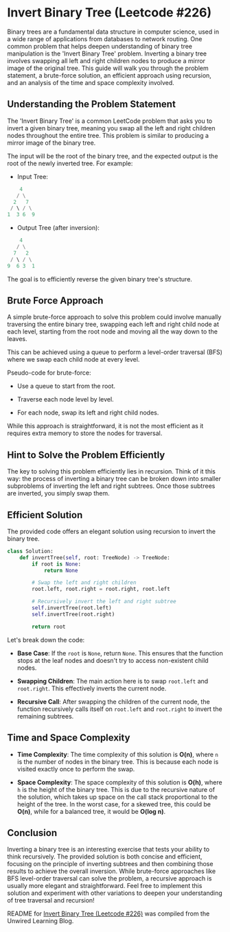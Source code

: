 # Invert Binary Tree (Leetcode #226)

Binary trees are a fundamental data structure in computer science, used in a wide range of applications from databases to network routing. One common problem that helps deepen understanding of binary tree manipulation is the 'Invert Binary Tree' problem. Inverting a binary tree involves swapping all left and right children nodes to produce a mirror image of the original tree. This guide will walk you through the problem statement, a brute-force solution, an efficient approach using recursion, and an analysis of the time and space complexity involved.

## Understanding the Problem Statement

The 'Invert Binary Tree' is a common LeetCode problem that asks you to invert a given binary tree, meaning you swap all the left and right children nodes throughout the entire tree. This problem is similar to producing a mirror image of the binary tree.

The input will be the root of the binary tree, and the expected output is the root of the newly inverted tree. For example:

* Input Tree:
    

```python
    4
   / \
  2   7
 / \ / \
1  3 6  9
```

* Output Tree (after inversion):
    

```python
    4
   / \
  7   2
 / \ / \
9  6 3  1
```

The goal is to efficiently reverse the given binary tree's structure.

## Brute Force Approach

A simple brute-force approach to solve this problem could involve manually traversing the entire binary tree, swapping each left and right child node at each level, starting from the root node and moving all the way down to the leaves.

This can be achieved using a queue to perform a level-order traversal (BFS) where we swap each child node at every level.

Pseudo-code for brute-force:

* Use a queue to start from the root.
    
* Traverse each node level by level.
    
* For each node, swap its left and right child nodes.
    

While this approach is straightforward, it is not the most efficient as it requires extra memory to store the nodes for traversal.

## Hint to Solve the Problem Efficiently

The key to solving this problem efficiently lies in recursion. Think of it this way: the process of inverting a binary tree can be broken down into smaller subproblems of inverting the left and right subtrees. Once those subtrees are inverted, you simply swap them.

## Efficient Solution

The provided code offers an elegant solution using recursion to invert the binary tree.

```python
class Solution:
    def invertTree(self, root: TreeNode) -> TreeNode:
        if root is None:
            return None

        # Swap the left and right children
        root.left, root.right = root.right, root.left

        # Recursively invert the left and right subtree
        self.invertTree(root.left)
        self.invertTree(root.right)

        return root
```

Let's break down the code:

* **Base Case**: If the `root` is `None`, return `None`. This ensures that the function stops at the leaf nodes and doesn't try to access non-existent child nodes.
    
* **Swapping Children**: The main action here is to swap `root.left` and `root.right`. This effectively inverts the current node.
    
* **Recursive Call**: After swapping the children of the current node, the function recursively calls itself on `root.left` and `root.right` to invert the remaining subtrees.
    

## Time and Space Complexity

* **Time Complexity**: The time complexity of this solution is **O(n)**, where `n` is the number of nodes in the binary tree. This is because each node is visited exactly once to perform the swap.
    
* **Space Complexity**: The space complexity of this solution is **O(h)**, where `h` is the height of the binary tree. This is due to the recursive nature of the solution, which takes up space on the call stack proportional to the height of the tree. In the worst case, for a skewed tree, this could be **O(n)**, while for a balanced tree, it would be **O(log n)**.
    

## Conclusion

Inverting a binary tree is an interesting exercise that tests your ability to think recursively. The provided solution is both concise and efficient, focusing on the principle of inverting subtrees and then combining those results to achieve the overall inversion. While brute-force approaches like BFS level-order traversal can solve the problem, a recursive approach is usually more elegant and straightforward. Feel free to implement this solution and experiment with other variations to deepen your understanding of tree traversal and recursion!


README for [Invert Binary Tree (Leetcode #226)](https://blog.unwiredlearning.com/invert-binary-tree) was compiled from the Unwired Learning Blog.